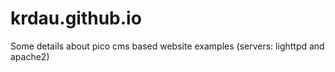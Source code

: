 # krdau.github.io
Some details about pico cms based website examples (servers: lighttpd and apache2)

